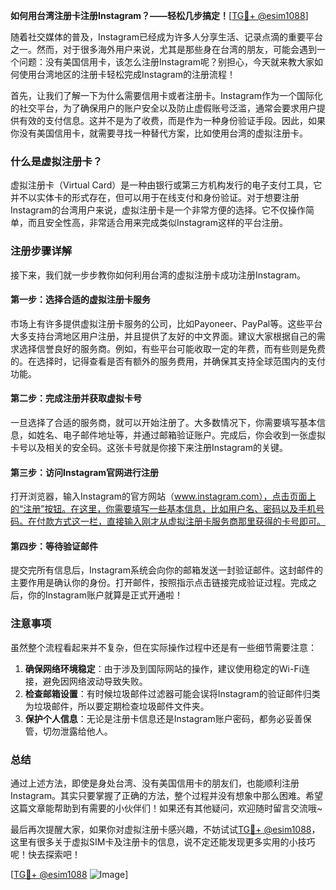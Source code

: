 **如何用台湾注册卡注册Instagram？——轻松几步搞定！**[[TG💪+ @esim1088](https://t.me/s/esim1088)]

随着社交媒体的普及，Instagram已经成为许多人分享生活、记录点滴的重要平台之一。然而，对于很多海外用户来说，尤其是那些身在台湾的朋友，可能会遇到一个问题：没有美国信用卡，该怎么注册Instagram呢？别担心，今天就来教大家如何使用台湾地区的注册卡轻松完成Instagram的注册流程！

首先，让我们了解一下为什么需要信用卡或者注册卡。Instagram作为一个国际化的社交平台，为了确保用户的账户安全以及防止虚假账号泛滥，通常会要求用户提供有效的支付信息。这并不是为了收费，而是作为一种身份验证手段。因此，如果你没有美国信用卡，就需要寻找一种替代方案，比如使用台湾的虚拟注册卡。

### **什么是虚拟注册卡？**
虚拟注册卡（Virtual Card）是一种由银行或第三方机构发行的电子支付工具，它并不以实体卡的形式存在，但可以用于在线支付和身份验证。对于想要注册Instagram的台湾用户来说，虚拟注册卡是一个非常方便的选择。它不仅操作简单，而且安全性高，非常适合用来完成类似Instagram这样的平台注册。

### **注册步骤详解**
接下来，我们就一步步教你如何利用台湾的虚拟注册卡成功注册Instagram。

#### **第一步：选择合适的虚拟注册卡服务**
市场上有许多提供虚拟注册卡服务的公司，比如Payoneer、PayPal等。这些平台大多支持台湾地区用户注册，并且提供了友好的中文界面。建议大家根据自己的需求选择信誉良好的服务商。例如，有些平台可能收取一定的年费，而有些则是免费的。在选择时，记得查看是否有额外的服务费用，并确保其支持全球范围内的支付功能。

#### **第二步：完成注册并获取虚拟卡号**
一旦选择了合适的服务商，就可以开始注册了。大多数情况下，你需要填写基本信息，如姓名、电子邮件地址等，并通过邮箱验证账户。完成后，你会收到一张虚拟卡号以及相关的安全码。这张卡号就是你接下来注册Instagram的关键。

#### **第三步：访问Instagram官网进行注册**
打开浏览器，输入Instagram的官方网站（www.instagram.com），点击页面上的“注册”按钮。在这里，你需要填写一些基本信息，比如用户名、密码以及手机号码。在付款方式这一栏，直接输入刚才从虚拟注册卡服务商那里获得的卡号即可。

#### **第四步：等待验证邮件**
提交完所有信息后，Instagram系统会向你的邮箱发送一封验证邮件。这封邮件的主要作用是确认你的身份。打开邮件，按照指示点击链接完成验证过程。完成之后，你的Instagram账户就算是正式开通啦！

### **注意事项**
虽然整个流程看起来并不复杂，但在实际操作过程中还是有一些细节需要注意：

1. **确保网络环境稳定**：由于涉及到国际网站的操作，建议使用稳定的Wi-Fi连接，避免因网络波动导致失败。
2. **检查邮箱设置**：有时候垃圾邮件过滤器可能会误将Instagram的验证邮件归类为垃圾邮件，所以要定期检查垃圾邮件文件夹。
3. **保护个人信息**：无论是注册卡信息还是Instagram账户密码，都务必妥善保管，切勿泄露给他人。

### **总结**
通过上述方法，即使是身处台湾、没有美国信用卡的朋友们，也能顺利注册Instagram。其实只要掌握了正确的方法，整个过程并没有想象中那么困难。希望这篇文章能帮助到有需要的小伙伴们！如果还有其他疑问，欢迎随时留言交流哦~

最后再次提醒大家，如果你对虚拟注册卡感兴趣，不妨试试[TG💪+ @esim1088](https://t.me/s/esim1088)，这里有很多关于虚拟SIM卡及注册卡的信息，说不定还能发现更多实用的小技巧呢！快去探索吧！

[[TG💪+ @esim1088](https://t.me/s/esim1088) ![Image](https://i.postimg.cc/4NQfJmqS/Snipaste-2025-05-13-00-14-12.png)]